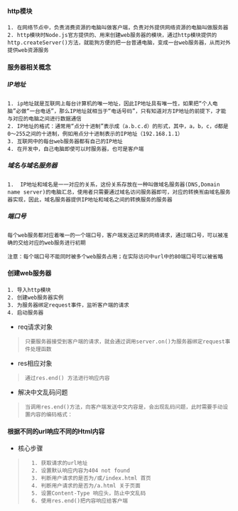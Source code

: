#### http模块
    1. 在网络节点中，负责消费资源的电脑叫做客户端，负责对外提供网络资源的电脑叫做服务器  
    2. http模块时Node.js官方提供的、用来创建web服务器的模块，通过http模块提供的http.createServer()方法，就能狗方便的把一台普通电脑，变成一台web服务器，从而对外提供web资源服务

#### 服务器相关概念

##### IP地址
    1. ip地址就是互联网上每台计算机的唯一地址，因此IP地址具有唯一性，如果把“个人电脑”必做“一台电话”，那么IP地址就相当于“电话号码”，只有知道对方IP地址的前提下，才能与对应的电脑之间进行数据通信
    2. IP地址的格式：通常用“点分十进制”表示成（a.b.c.d）的形式，其中，a，b，c，d都是0～255之间的十进制，例如用点分十进制表示的IP地址（192.168.1.1）
    3. 互联网中的每台web服务器都有自己的IP地址
    4. 在开发中，自己电脑即使可以时服务器，也可是客户端

##### 域名与域名服务器
    1.  IP地址和域名是一一对应的关系，这份关系存放在一种叫做域名服务器(DNS,Domain name server)的电脑汇总，使用者只需要通过域名访问服务器即可，对应的转换🈶由域名服务器实现，因此，域名服务器提供IP地址和域名之间的转换服务的服务器

##### 端口号
    每个web服务都对应着唯一的一个端口号，客户端发送过来的网络请求，通过端口号，可以被准确的交给对应的web服务进行初期

    注意：每个端口号不能同时被多个web服务占用；在实际访问中url中的80端口号可以被省略

#### 创建web服务器
    1. 导入http模块
    2. 创建web服务器实例
    3. 为服务器绑定request事件，监听客户端的请求
    4. 启动服务器
* req请求对象
>```
>只要服务器接受到客户端的请求，就会通过调用server.on()为服务器绑定request事件处理函数
* res相应对象
>```
> 通过res.end() 方法进行响应内容
* 解决中文乱码问题
>```
>当调用res.end()方法，向客户端发送中文内容是，会出现乱码问题，此时需要手动设置内容的编码格式：

#### 根据不同的url响应不同的Html内容
*   核心步骤
>```
>   1. 获取请求的url地址
>   2. 设置默认响应内容为404 not found
>   3. 判断用户请求的是否为/或/index.html 首页
>   4. 判断用户请求的是否为/a.html 关于页面
>   5. 设置Content-Type 响应头，防止中文乱码
>   6. 使用res.end()把内容响应给客户端
